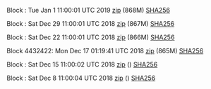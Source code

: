 Block : Tue Jan  1 11:00:01 UTC 2019 [zip](https://transfer.sh/DkFhv/bootstrap.dat.20190101.zip) (868M) [SHA256](https://transfer.sh/LHJIP/sha256.txt)

Block : Sat Dec 29 11:00:01 UTC 2018 [zip](https://transfer.sh/ZdCrw/bootstrap.dat.20181229.zip) (867M) [SHA256](https://transfer.sh/Pb695/sha256.txt)

Block : Sat Dec 22 11:00:01 UTC 2018 [zip](https://transfer.sh/xszC3/bootstrap.dat.20181222.zip) (866M) [SHA256](https://transfer.sh/CkJtS/sha256.txt)

Block 4432422: Mon Dec 17 01:19:41 UTC 2018 [zip](https://transfer.sh/goCKA/bootstrap.dat.20181217.zip) (865M) [SHA256](https://transfer.sh/10cO3A/sha256.txt)

Block : Sat Dec 15 11:00:02 UTC 2018 [zip]() () [SHA256](https://transfer.sh/13Mhoh/sha256.txt)

Block : Sat Dec  8 11:00:04 UTC 2018 [zip]() () [SHA256](https://transfer.sh/aIw3z/sha256.txt)
